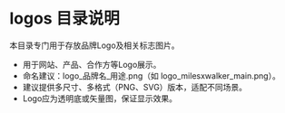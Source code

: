  # logos 目录说明

本目录专门用于存放品牌Logo及相关标志图片。

- 用于网站、产品、合作方等Logo展示。
- 命名建议：logo_品牌名_用途.png（如 logo_milesxwalker_main.png）。
- 建议提供多尺寸、多格式（PNG、SVG）版本，适配不同场景。
- Logo应为透明底或矢量图，保证显示效果。
